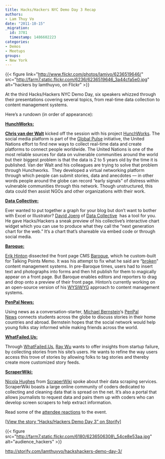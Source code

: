 ```yaml
---
title: Hacks/Hackers NYC Demo Day 3 Recap
authors:
- Lam Thuy Vo
date: "2011-10-15"
_migration:
  id: 3781
  timestamp: 1486602223
categories:
- Demos
- Meetups
groups:
- New York
---
```


{{< figure link="http://www.flickr.com/photos/lamivo/6236519646/" src="http://farm7.static.flickr.com/6236/6236519646_3a44cfa5e0.jpg" alt="hackers by lamthuyvo, on Flickr" >}}

At the third Hacks/Hackers NYC Demo Day, six speakers whizzed through their presentations covering several topics, from real-time data collection to content management systems.

Here&#8217;s a rundown (in order of appearance):

**[HunchWorks:][1]**

**[Chris van der Walt][2]** kicked off the session with his project [HunchWorks][1]. The social media platform is part of the [Global Pulse][3] initiative, the United Nations effort to find new ways to collect real-time data and create platforms to connect people worldwide. The United Nations is one of the most reliable sources for data on vulnerable communities around the world but their biggest problem is that the data is 2 to 5 years old by the time it is published. Van der Walt and his colleagues are trying to solve that problem through Hunchworks.  They developed a virtual networking platform through which people can submit stories, data and anecdotes — in other words people around the globe can record &#8220;early signals&#8221; of distress within vulnerable communities through this network. Though unstructured, this data could then assist NGOs and other organizations with their work.

**[Data Collective:][4]**

Ever wanted to put together a graph for your blog but don&#8217;t want to bother with Excel or Illustrator? [David Joerg][5] of [Data Collective][4]  has a tool for you. He gave Hacks/Hackers a sneak preview of his collective&#8217;s interactive chart widget which you can use to produce what they call the &#8220;next generation chart for the web.&#8221; It&#8217;s a chart that&#8217;s shareable via embed code or through social media.

**[Baroque:][6]**

[Erik Hinton][7] dissected the front page CMS [Baroque][6], which he custom-built for Talking Points Memo. It was his attempt to fix what he said are &#8220;[broken][8]&#8221; content management systems. In pre-Baroque times, users had to insert text and photographs into forms and then hit publish for them to magically appear on a front page. But Baroque enables editors and reporters to drag and drop onto a preview of their front page. Hinton&#8217;s currently working on an open-source version of his [WYSIWYG][9] approach to content management systems.

**[PenPal News:][10]**

Using news as a conversation-starter, [Michael Bernstein][11]&#8216;s [PenPal News][12] connects students across the globe to discuss stories in their home countries and abroad. Bernstein hopes that the social network would help young folks stay informed while making friends across the world.

**[WhatFailed.Us:][13]**

Through [WhatFailed.Us][13], [Ray Wu][14] wants to offer insights from startup failure, by collecting stories from his site&#8217;s users. He wants to refine the way users access this trove of stories by allowing folks to tag stories and thereby create more customized story feeds.

**[ScraperWiki:][15]**

[Nicola Hughes][16] from [ScraperWiki][17] spoke about their data scraping services. ScraperWiki boasts a large online community of coders dedicated to collecting and cleaning data that is spread on the net. It&#8217;s also a portal that allows journalists to request data and pairs them up with coders who can develop screen scrapers to help extract information.

Read some of the [attendee reactions][18] to the event.

[<a href=&#8221;http://storify.com/lamthuyvo/hackshackers-demo-day-3&#8243; target=&#8221;blank&#8221;>View the story &#8220;Hacks/Hackers Demo Day 3&#8221; on Storify]</a>

{{< figure src="http://farm7.static.flickr.com/6180/6236506308\_54ce8e53aa.jpg" alt="audience\_hackers" >}}</p> 

http://storify.com/lamthuyvo/hackshackers-demo-day-3/

 [1]: http://www.unglobalpulse.org/projects/hunchworks
 [2]: http://twitter.com/cvanderwalt
 [3]: http://www.unglobalpulse.org/
 [4]: https://datacollective.org/
 [5]: http://twitter.com/dsjoerg
 [6]: http://labs.talkingpointsmemo.com/2011/08/the-baroque-era.php
 [7]: http://twitter.com/erikhinton
 [8]: http://labs.talkingpointsmemo.com/2011/07/the-twilight-of-the-cms.php
 [9]: http://en.wikipedia.org/wiki/WYSIWYG
 [10]: http://www.penpalnews.com
 [11]: http://twitter.com/penpalnews
 [12]: http://www.penpalnews.com/
 [13]: http://whatfailed.heroku.com/
 [14]: http://twitter.com/raymond_wu
 [15]: http://scraperwiki.com
 [16]: http://twitter.com/DataMinerUK
 [17]: https://scraperwiki.com/
 [18]: http://storify.com/lamthuyvo/hackshackers-demo-day-3